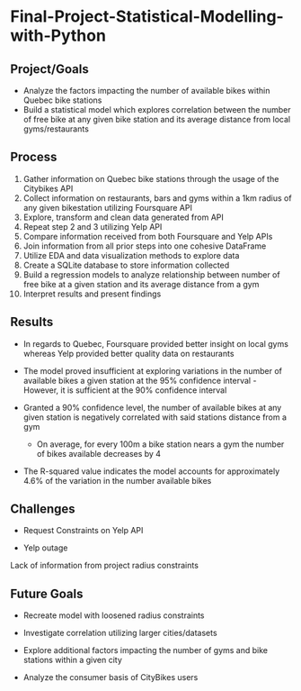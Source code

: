 # Final-Project-Statistical-Modelling-with-Python

## Project/Goals
 - Analyze the factors impacting the number of available bikes within Quebec bike stations
 - Build a statistical model which explores correlation between the number of free bike at any given bike station and its average distance from local gyms/restaurants

## Process
 1. Gather information on Quebec bike stations through the usage of the Citybikes API
 2. Collect information on restaurants, bars and gyms within a 1km radius of any given bikestation utilizing Foursquare API
 3. Explore, transform and clean data generated from API
 4. Repeat step 2 and 3 utilizing Yelp API 
 5. Compare information received from both Foursquare and Yelp APIs
 6. Join information from all prior steps into one cohesive DataFrame
 7. Utilize EDA and data visualization methods to explore data
 8. Create a SQLite database to store information collected
 9. Build a regression models to analyze relationship between number of free bike at a given station and its average distance from a gym
 10. Interpret results and present findings 



## Results
- In regards to Quebec, Foursquare provided better insight on local gyms whereas Yelp provided better quality data on restaurants

- The model proved insufficient at exploring variations in the number of available bikes a given station at the 95% confidence interval - However, it is sufficient at the 90% confidence interval

- Granted a 90% confidence level, the number of available bikes at any given station is negatively correlated with said stations distance from a gym
    - On average, for every 100m a bike station nears a gym the number of bikes available decreases by 4

- The R-squared value indicates the model accounts for approximately 4.6% of the variation in the number available bikes

## Challenges 
- Request Constraints on Yelp API 

- Yelp outage 

Lack of information from project radius constraints
## Future Goals
- Recreate model with loosened radius constraints

- Investigate correlation utilizing larger cities/datasets

- Explore additional factors impacting the number of gyms and bike stations within a given city

- Analyze the consumer basis of CityBikes users 

